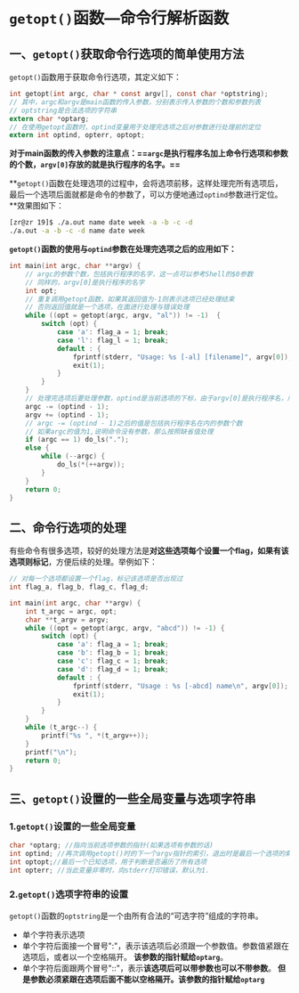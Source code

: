 # `getopt()`函数—命令行解析函数

## 一、`getopt()`获取命令行选项的简单使用方法

`getopt()`函数用于获取命令行选项，其定义如下：

```c
int getopt(int argc, char * const argv[], const char *optstring);
// 其中，argc和argv是main函数的传入参数，分别表示传入参数的个数和参数列表
// optstring是合法选项的字符串
extern char *optarg;
// 在使用getopt函数时，optind变量用于处理完选项之后对参数进行处理前的定位
extern int optind, opterr, optopt;
```

**对于main函数的传入参数的注意点：==`argc`是执行程序名加上命令行选项和参数的个数，`argv[0]`存放的就是执行程序的名字。==**



**`getopt()`函数在处理选项的过程中，会将选项前移，这样处理完所有选项后，最后一个选项后面就都是命令的参数了，可以方便地通过`optind`参数进行定位。**效果图如下：

```bash
[zr@zr 19]$ ./a.out name date week -a -b -c -d
./a.out -a -b -c -d name date week 
```



**`getopt()`函数的使用与`optind`参数在处理完选项之后的应用如下：**

```c
int main(int argc, char **argv) {
    // argc的参数个数，包括执行程序的名字，这一点可以参考Shell的$0参数
    // 同样的，argv[0]是执行程序的名字
    int opt;
    // 重复调用getopt函数，如果其返回值为-1则表示选项已经处理结束
    // 否则返回值就是一个选项，在面进行处理与错误处理
    while ((opt = getopt(argc, argv, "al")) != -1)  {
        switch (opt) {
            case 'a': flag_a = 1; break;
            case 'l': flag_l = 1; break;
            default : {
                fprintf(stderr, "Usage: %s [-al] [filename]", argv[0]);
                exit(1);
            }
        }
    }
    // 处理完选项后要处理参数，optind是当前选项的下标，由于argv[0]是执行程序名，所以定位参数时需要减1
    argc -= (optind - 1);
    argv += (optind - 1);
    // argc -= (optind - 1)之后的值是包括执行程序名在内的参数个数
    // 如果argc的值为1,说明命令没有参数，那么按照缺省值处理
    if (argc == 1) do_ls(".");
    else {
        while (--argc) {
            do_ls(*(++argv));
        }
    }
    return 0;
}
```



## 二、命令行选项的处理

有些命令有很多选项，较好的处理方法是**对这些选项每个设置一个flag，如果有该选项则标记**，方便后续的处理。举例如下：

```c
// 对每一个选项都设置一个flag，标记该选项是否出现过
int flag_a, flag_b, flag_c, flag_d;

int main(int argc, char **argv) {
    int t_argc = argc, opt;
    char **t_argv = argv;
    while ((opt = getopt(argc, argv, "abcd")) != -1) {
        switch (opt) {
            case 'a': flag_a = 1; break;
            case 'b': flag_b = 1; break;
            case 'c': flag_c = 1; break;
            case 'd': flag_d = 1; break;
            default : {
                fprintf(stderr, "Usage : %s [-abcd] name\n", argv[0]);
                exit(1);
            }
        }
    }
    while (t_argc--) {
        printf("%s ", *(t_argv++));
    }
    printf("\n");
    return 0;
}
```



## 三、`getopt()`设置的一些全局变量与选项字符串

### 1.`getopt()`设置的一些全局变量

```c
char *optarg; //指向当前选项参数的指针(如果选项有参数的话)
int optind; //再次调用getopt()时的下一个argv指针的索引，退出时是最后一个选项的索引，此时u所哟选项都已经移动到了命令参数之前
int optopt;//最后一个已知选项，用于判断是否遍历了所有选项
int opterr; //当此变量非零时，向stderr打印错误，默认为1.
```



### 2.`getopt()`选项字符串的设置

`getopt()`函数的`optstring`是一个由所有合法的“可选字符”组成的字符串。

+ 单个字符表示选项
+ 单个字符后面接一个冒号":"，表示该选项后必须跟一个参数值。参数值紧跟在选项后，或者以一个空格隔开。 **该参数的指针赋给`optarg`**。
+ 单个字符后面跟两个冒号"::"，表示**该选项后可以带参数也可以不带参数**。 **但是参数必须紧跟在选项后面不能以空格隔开。该参数的指针赋给`optarg`**